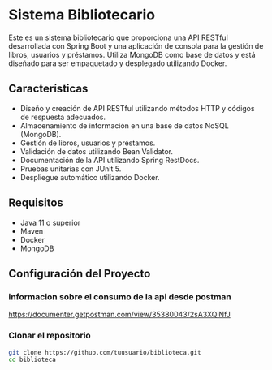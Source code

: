 # Sistema Bibliotecario

Este es un sistema bibliotecario que proporciona una API RESTful desarrollada con Spring Boot y una aplicación de consola para la gestión de libros, usuarios y préstamos. Utiliza MongoDB como base de datos y está diseñado para ser empaquetado y desplegado utilizando Docker.

## Características

- Diseño y creación de API RESTful utilizando métodos HTTP y códigos de respuesta adecuados.
- Almacenamiento de información en una base de datos NoSQL (MongoDB).
- Gestión de libros, usuarios y préstamos.
- Validación de datos utilizando Bean Validator.
- Documentación de la API utilizando Spring RestDocs.
- Pruebas unitarias con JUnit 5.
- Despliegue automático utilizando Docker.

## Requisitos

- Java 11 o superior
- Maven
- Docker
- MongoDB

## Configuración del Proyecto

### informacion sobre el consumo de la api desde postman
https://documenter.getpostman.com/view/35380043/2sA3XQiNfJ

### Clonar el repositorio

```sh
git clone https://github.com/tuusuario/biblioteca.git
cd biblioteca

